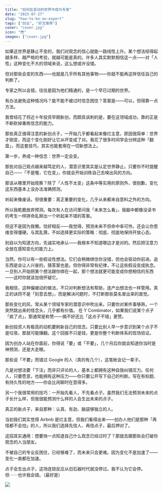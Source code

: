 ```yaml
---
title: "如何在变动的世界中成为专家"
date: "2025-07-27"
slug: "how-to-be-an-expert"
tags: ["创业", "好文推荐"]
cover: "cover.jpg"
icon: "😎"
images: ["cover.jpg"]
---
```

如果这世界是静止不变的，我们对观念的信心就能一路线性上升。某个想法经得起越多样、越严格的考验，就越可能是真的。许多人其实默默相信这一点——对「人性」这种变化不大的领域来说，这么想或许没错。



但对那些会变的东西——也就是几乎所有其他事物——你就不能再这样信任自己的判断了。



专家之所以会错，往往是因为他们精通的，是一个早已过期的世界。



有办法避免这种情况吗？能不能不被过时信念困住？答案是——可以，但得靠一点方法。



我曾经花了将近十年投资早期新创，而颇具讽刺的是，要在这领域成功，靠的正是不断砍掉重练信念的能力。



那些真正值得注意的新创点子，一开始几乎都看起来像烂主意，原因很简单：世界才刚变，而这个变化刚好让它从坏变成了对。我花了很多时间学会分辨这种「翻盘」，而这套技巧，其实也能套用在一切新想法上。



第一步，养成一种信念：世界一定会变。



那些对自己观点越来越笃定的人，潜意识里其实是认定世界静止。只要你不时提醒自己——「不是喔，它在变」，你就会开始训练自己去嗅出风的方向。



那该从哪里开始观察？除了「人性不太变」这条中等实用的原则外，很抱歉，变化这东西基本上没办法准确预测。



听起来像废话，但很重要：真正重要的变化，几乎从来都来自意料之外的方向。



所以我乾脆放弃预测。每次有人在访问里问我「未来怎么看」，我脑中都像没读书的考生一样拼命乱掰出一个听起来不错的答案。



但这不是因为我懒。恰好相反——我觉得，预测未来不但命中率可怜，还会让你思维变得僵硬。与其乱猜，不如选择更实际的策略：彻底、彻底地保持开放心态。



别自以为知道方向，先诚实地承认——我根本不知道哪边才是对的。然后把注意力全放在感知变化的能力上。



当然，你可以有一些假设性想法。它们会稍微绑住你没错，但也会驱动你前进。追东西是会让人兴奋的，猜答案也是。但你得非常有纪律，不让这些假设变成执念。
一旦别人开始把某个想法跟你绑在一起，那个想法就更可能变成你想相信的东西——这时你就该加倍怀疑它。



我相信，这种偏被动的做法，不只对判断想法有帮助，连产出想法也一样管用。真正的诀窍不是「刻意去想」，而是解决问题时，不打断那些莫名冒出来的直觉。



那些变化的风，常从某个领域专家的潜意识中吹出来。只要你对某件事够熟，一个突然跳出来的怪念头，几乎都有价值。
在 Y Combinator，如果我们说某个点子「疯了点」，那通常是称赞——搞不好还比「这点子不错」更赞。



新创投资人有极高的动机要刷新自己的信念。只要比别人早一步意识到某个点子不是垃圾，那就可能赚翻。这个回报不只是钱，更是你整个判断体系的现场验证。



因为创办人站在你面前，你得说「要」或「不要」，几个月后你就会知道你当时是神预测，还是大走眼。



那些说「不要」而错过 Google 的人（真的有几个），这笔帐会记一辈子。



凡是对想法要「下注」而非只评论的人，基本上都拥有这种自我纠错压力。任何人，只要愿意，也能拥有这种压力——你只要公开写下自己的判断。写在有标题、有持久性的地方——你会比闲聊时在意得多。



另一个我很常用的技巧：一开始先看人，不先看点子。虽然我们无法预测未来的点子长什么样，但我很能预测什么样的人会生出未来的点子。



真正的新点子，来自那种：认真、有劲、脑袋够独立的人。



当初我们其实觉得 Airbnb 是烂主意，但我们看得出来——创办人他们是那种「再怪都不会怕」的人，所以我们选择先信人、再信点子，最后押对了。



这招其实通用：想要快一点知道自己什么观念已经过时了？那就去跟那些会打破你观念的人当朋友。



不被自己的专业反困住，已经够难了，而未来只会更难。因为变化不是加速了——变化一直都在加速。



点子会生出点子，这场连锁反应从旧石器时代就没停过。我不认为它会停。
但⋯⋯也许我会错。（最好是）




![](https://prod-files-secure.s3.us-west-2.amazonaws.com/112d0858-5090-4d34-a606-b75eb8d65fd2/46476355-9cf3-4e99-9b7a-3531bc426380/1000202064.png?X-Amz-Algorithm=AWS4-HMAC-SHA256&X-Amz-Content-Sha256=UNSIGNED-PAYLOAD&X-Amz-Credential=ASIAZI2LB466XWHFEVUP%2F20251005%2Fus-west-2%2Fs3%2Faws4_request&X-Amz-Date=20251005T164456Z&X-Amz-Expires=3600&X-Amz-Security-Token=IQoJb3JpZ2luX2VjENv%2F%2F%2F%2F%2F%2F%2F%2F%2F%2FwEaCXVzLXdlc3QtMiJHMEUCIF%2BK30jXdMOzaOFHec%2F%2FUORIeXdElejT9vdgcf6lAbWHAiEA9e%2FdpCCtrZUv5sbaxpCE759hUWv6iebj5GZfpJfUg2wq%2FwMIdBAAGgw2Mzc0MjMxODM4MDUiDM2vtlJe8MyS8mMqbSrcA3B3KTdu3qNrw%2FPxEvYRUq%2F%2Bj2UO%2F6fy2LVcfIZsX86z80PRZBh2naOpuebkVrgbLr%2B4d%2B3U6IBAdUyBbezDgH4yCC87VGLjgk6NQS%2B4JlHKocx5%2Fk4YLxWiLgMXG6mk7e%2Bla39QVzcN2g%2BtA0qljeQqLfA3JFj9ZL9JgJumPSvFXna4OJsZi5zs5wcjkyUoXSlS%2BUevuufQiXGQflidsFpHfMUHHLRD7a%2FthZLlKb1ik2OZwXKy6GbSIFECbIun%2FG88A837oMtI1AVB8lB%2FmC2%2BOrfHqfFxnrpmFLeAlfdwd0y3N%2FLF8%2Bn9XPoli3cYGOvy5KO1InF%2FXkmlrPxyp4Cserc5jDyvY1LINtgmnHSTq%2Fh92iB7Hz0LH%2B9ijQU8YvYBEKmwKxg8eFfH%2FFLMh%2BSEAKG1Uk1txEeomhaOcF0c02an1GIGccS6mWjYTCHBZXVvgOke%2FZE8BejPBBGCjUr6YhbGJuC24irlZCZkLvgKyiNo9FP7oXZDxYJOQSJIjwP8BQr238l5YuAD8DrIlfUZBNs0gdQoA7mPyiXKxWO2FOEHHzsfAnez467d2ZnjbpV%2FWl9PS41PK41V3ie%2FpxjYlgJPrRuMQXSo5iMZQR%2FqIrBcq3mShdzFlXqSML6iiccGOqUBcEDesqSeF7q%2BIP288QZqWHrpBs5234olNFVfhOiwaCAw8lekN%2B6trJxxo%2FMs7PFQTbNCqsE1dn5y0eW89TnoENteS5%2BBm43P8VYVAJsIFqxGbfoftLUTAoCMJ%2BN2rhLvgE96t1s2QLBwChCpjsAMNtDdYyYlG08Xnx40DOMcYZlPFuZMyKGlC8C%2FZdcjchmtUu6Q%2B3CKEnhokcJLDv3BUdjwEi1R&X-Amz-Signature=889af76e275c5f526af0044cf1b2ad9762b93972ee6153cbb2304795e22959e6&X-Amz-SignedHeaders=host&x-amz-checksum-mode=ENABLED&x-id=GetObject)


